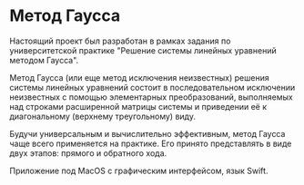 # Метод Гаусса

Настоящий проект был разработан в рамках задания по университетской практике "Решение системы линейных уравнений методом Гаусса".

Метод Гаусса (или еще метод исключения неизвестных) решения системы линейных уравнений состоит в последовательном исключении неизвестных с помощью элементарных преобразований, выполняемых над строками расширенной матрицы системы и приведении её к диагональному (верхнему треугольному) виду.

Будучи универсальным и вычислительно эффективным, метод Гаусса чаще всего применяется на практике. Его принято представлять в виде двух этапов: прямого и обратного хода.

Приложение под MacOS с графическим интерфейсом, язык Swift.

